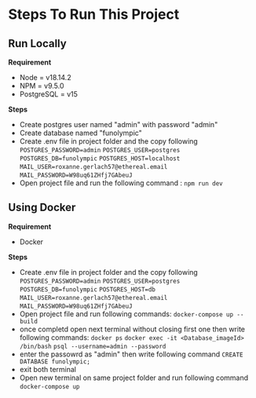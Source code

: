 # Steps To Run This Project

## Run Locally

**Requirement**

- Node = v18.14.2
- NPM = v9.5.0
- PostgreSQL = v15

**Steps**

- Create postgres user named "admin" with password "admin"
- Create database named "funolympic"
- Create .env file in project folder and the copy following
  `  POSTGRES_PASSWORD=admin`
  `POSTGRES_USER=postgres`
  `POSTGRES_DB=funolympic`
  `POSTGRES_HOST=localhost`
  `MAIL_USER=roxanne.gerlach57@ethereal.email`
  `MAIL_PASSWORD=W98uq61ZHfj7GAbeuJ`
- Open project file and run the following command :
  `npm run dev`

## Using Docker

**Requirement**

- Docker

**Steps**

- Create .env file in project folder and the copy following
  `  POSTGRES_PASSWORD=admin`
  `POSTGRES_USER=postgres`
  `POSTGRES_DB=funolympic`
  `POSTGRES_HOST=db`
  `MAIL_USER=roxanne.gerlach57@ethereal.email`
  `MAIL_PASSWORD=W98uq61ZHfj7GAbeuJ`
- Open project file and run following commands:
  `docker-compose up --build`
- once completd open next terminal without closing first one then write following commands:
  `docker ps`
  `docker exec -it <Database_imageId> /bin/bash`
  `psql --username=admin --password`
- enter the passowrd as "admin" then write following command
  `CREATE DATABASE funolympic;`
- exit both terminal
- Open new terminal on same project folder and run following command
  `docker-compose up`
